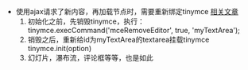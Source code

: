+ 使用ajax请求了新内容，再加载节点时，需要重新绑定tinymce
        [相关文章](https://www.tangshuang.net/2228.html)
    1. 初始化之前，先销毁tinymce，执行：tinymce.execCommand('mceRemoveEditor', true, 'myTextArea');
    2. 销毁之后，重新给id为myTextArea的textarea挂载tinymce tinymce.init(option)
    3. 幻灯片，瀑布流，评论框等等，也是如此


